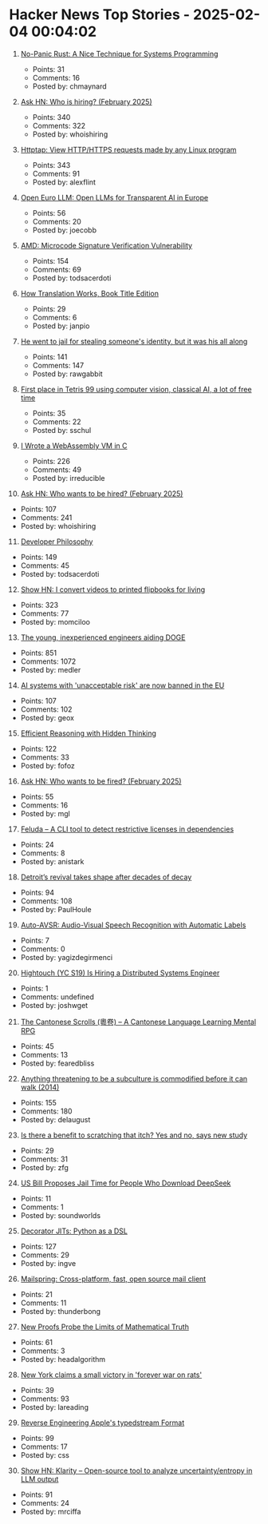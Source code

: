 # Hacker News Top Stories - 2025-02-04 00:04:02

1. [No-Panic Rust: A Nice Technique for Systems Programming](https://blog.reverberate.org/2025/02/03/no-panic-rust.html)
   - Points: 31
   - Comments: 16
   - Posted by: chmaynard

2. [Ask HN: Who is hiring? (February 2025)](undefined)
   - Points: 340
   - Comments: 322
   - Posted by: whoishiring

3. [Httptap: View HTTP/HTTPS requests made by any Linux program](https://github.com/monasticacademy/httptap)
   - Points: 343
   - Comments: 91
   - Posted by: alexflint

4. [Open Euro LLM: Open LLMs for Transparent AI in Europe](https://openeurollm.eu/launch-press-release)
   - Points: 56
   - Comments: 20
   - Posted by: joecobb

5. [AMD: Microcode Signature Verification Vulnerability](https://github.com/google/security-research/security/advisories/GHSA-4xq7-4mgh-gp6w)
   - Points: 154
   - Comments: 69
   - Posted by: todsacerdoti

6. [How Translation Works, Book Title Edition](https://whatever.scalzi.com/2025/02/03/how-translation-works-book-title-edition/)
   - Points: 29
   - Comments: 6
   - Posted by: janpio

7. [He went to jail for stealing someone's identity, but it was his all along](https://www.nytimes.com/2025/02/03/us/iowa-identity-theft-sentencing.html)
   - Points: 141
   - Comments: 147
   - Posted by: rawgabbit

8. [First place in Tetris 99 using computer vision, classical AI, a lot of free time](https://bpinzone.github.io/TetrisAI/)
   - Points: 35
   - Comments: 22
   - Posted by: sschul

9. [I Wrote a WebAssembly VM in C](https://irreducible.io/blog/my-wasm-interpreter/)
   - Points: 226
   - Comments: 49
   - Posted by: irreducible

10. [Ask HN: Who wants to be hired? (February 2025)](undefined)
   - Points: 107
   - Comments: 241
   - Posted by: whoishiring

11. [Developer Philosophy](https://qntm.org/devphilo)
   - Points: 149
   - Comments: 45
   - Posted by: todsacerdoti

12. [Show HN: I convert videos to printed flipbooks for living](https://www.videotoflip.com/)
   - Points: 323
   - Comments: 77
   - Posted by: momciloo

13. [The young, inexperienced engineers aiding DOGE](https://www.wired.com/story/elon-musk-government-young-engineers/)
   - Points: 851
   - Comments: 1072
   - Posted by: medler

14. [AI systems with 'unacceptable risk' are now banned in the EU](https://techcrunch.com/2025/02/02/ai-systems-with-unacceptable-risk-are-now-banned-in-the-eu/)
   - Points: 107
   - Comments: 102
   - Posted by: geox

15. [Efficient Reasoning with Hidden Thinking](https://arxiv.org/abs/2501.19201)
   - Points: 122
   - Comments: 33
   - Posted by: fofoz

16. [Ask HN: Who wants to be fired? (February 2025)](undefined)
   - Points: 55
   - Comments: 16
   - Posted by: mgl

17. [Feluda – A CLI tool to detect restrictive licenses in dependencies](https://crates.io/crates/feluda)
   - Points: 24
   - Comments: 8
   - Posted by: anistark

18. [Detroit’s revival takes shape after decades of decay](https://www.theguardian.com/us-news/2025/jan/04/detroit-revitalization)
   - Points: 94
   - Comments: 108
   - Posted by: PaulHoule

19. [Auto-AVSR: Audio-Visual Speech Recognition with Automatic Labels](https://github.com/mpc001/auto_avsr)
   - Points: 7
   - Comments: 0
   - Posted by: yagizdegirmenci

20. [Hightouch (YC S19) Is Hiring a Distributed Systems Engineer](undefined)
   - Points: 1
   - Comments: undefined
   - Posted by: joshwget

21. [The Cantonese Scrolls (粵卷) – A Cantonese Language Learning Mental RPG](https://cantoscrolls.com/)
   - Points: 45
   - Comments: 13
   - Posted by: fearedbliss

22. [Anything threatening to be a subculture is commodified before it can walk (2014)](https://www.dezeen.com/2014/12/18/william-gibson-subculture-commodification-london-justin-mcguirk-opinion/)
   - Points: 155
   - Comments: 180
   - Posted by: delaugust

23. [Is there a benefit to scratching that itch? Yes and no, says new study](https://newatlas.com/health-wellbeing/scratching-itch-benefit/)
   - Points: 29
   - Comments: 31
   - Posted by: zfg

24. [US Bill Proposes Jail Time for People Who Download DeepSeek](https://www.404media.co/senator-hawley-proposes-jail-time-for-people-who-download-deepseek/)
   - Points: 11
   - Comments: 1
   - Posted by: soundworlds

25. [Decorator JITs: Python as a DSL](https://eli.thegreenplace.net/2025/decorator-jits-python-as-a-dsl/)
   - Points: 127
   - Comments: 29
   - Posted by: ingve

26. [Mailspring: Cross-platform, fast, open source mail client](https://github.com/Foundry376/Mailspring)
   - Points: 21
   - Comments: 11
   - Posted by: thunderbong

27. [New Proofs Probe the Limits of Mathematical Truth](https://www.quantamagazine.org/new-proofs-probe-the-limits-of-mathematical-truth-20250203/)
   - Points: 61
   - Comments: 3
   - Posted by: headalgorithm

28. [New York claims a small victory in 'forever war on rats'](https://www.thetimes.com/us/news-today/article/new-york-finally-claims-a-small-victory-in-forever-war-on-rats-m7x230sg8)
   - Points: 39
   - Comments: 93
   - Posted by: lareading

29. [Reverse Engineering Apple's typedstream Format](https://chrissardegna.com/blog/reverse-engineering-apples-typedstream-format/)
   - Points: 99
   - Comments: 17
   - Posted by: css

30. [Show HN: Klarity – Open-source tool to analyze uncertainty/entropy in LLM output](https://github.com/klara-research/klarity)
   - Points: 91
   - Comments: 24
   - Posted by: mrciffa

